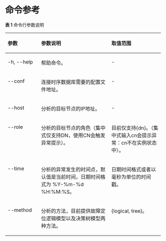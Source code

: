 # 命令参考<a name="ZH-CN_TOPIC_0000002294471397"></a>

**表 1**  命令行参数说明

<a name="zh-cn_topic_0000001714949065_table1342813795619"></a>
<table><thead align="left"><tr id="zh-cn_topic_0000001714949065_row045719711563"><th class="cellrowborder" valign="top" width="21.535353535353536%" id="mcps1.2.4.1.1"><p id="zh-cn_topic_0000001714949065_p1245710711563"><a name="zh-cn_topic_0000001714949065_p1245710711563"></a><a name="zh-cn_topic_0000001714949065_p1245710711563"></a>参数</p>
</th>
<th class="cellrowborder" valign="top" width="45.13131313131313%" id="mcps1.2.4.1.2"><p id="zh-cn_topic_0000001714949065_p184571871566"><a name="zh-cn_topic_0000001714949065_p184571871566"></a><a name="zh-cn_topic_0000001714949065_p184571871566"></a>参数说明</p>
</th>
<th class="cellrowborder" valign="top" width="33.333333333333336%" id="mcps1.2.4.1.3"><p id="zh-cn_topic_0000001714949065_p9457678569"><a name="zh-cn_topic_0000001714949065_p9457678569"></a><a name="zh-cn_topic_0000001714949065_p9457678569"></a>取值范围</p>
</th>
</tr>
</thead>
<tbody><tr id="zh-cn_topic_0000001714949065_row845747175610"><td class="cellrowborder" valign="top" width="21.535353535353536%" headers="mcps1.2.4.1.1 "><p id="zh-cn_topic_0000001714949065_p945713712568"><a name="zh-cn_topic_0000001714949065_p945713712568"></a><a name="zh-cn_topic_0000001714949065_p945713712568"></a>-h, --help</p>
</td>
<td class="cellrowborder" valign="top" width="45.13131313131313%" headers="mcps1.2.4.1.2 "><p id="zh-cn_topic_0000001714949065_p174574715614"><a name="zh-cn_topic_0000001714949065_p174574715614"></a><a name="zh-cn_topic_0000001714949065_p174574715614"></a>帮助命令。</p>
</td>
<td class="cellrowborder" valign="top" width="33.333333333333336%" headers="mcps1.2.4.1.3 "><p id="zh-cn_topic_0000001714949065_p18457187195615"><a name="zh-cn_topic_0000001714949065_p18457187195615"></a><a name="zh-cn_topic_0000001714949065_p18457187195615"></a>-</p>
</td>
</tr>
<tr id="zh-cn_topic_0000001714949065_row187351049193418"><td class="cellrowborder" valign="top" width="21.535353535353536%" headers="mcps1.2.4.1.1 "><p id="zh-cn_topic_0000001714949065_p173574963416"><a name="zh-cn_topic_0000001714949065_p173574963416"></a><a name="zh-cn_topic_0000001714949065_p173574963416"></a>--conf</p>
</td>
<td class="cellrowborder" valign="top" width="45.13131313131313%" headers="mcps1.2.4.1.2 "><p id="zh-cn_topic_0000001714949065_p2674747103519"><a name="zh-cn_topic_0000001714949065_p2674747103519"></a><a name="zh-cn_topic_0000001714949065_p2674747103519"></a>连接时序数据库需要的配置文件地址。</p>
</td>
<td class="cellrowborder" valign="top" width="33.333333333333336%" headers="mcps1.2.4.1.3 "><p id="zh-cn_topic_0000001714949065_p157352049203419"><a name="zh-cn_topic_0000001714949065_p157352049203419"></a><a name="zh-cn_topic_0000001714949065_p157352049203419"></a>-</p>
</td>
</tr>
<tr id="zh-cn_topic_0000001714949065_row12457167155617"><td class="cellrowborder" valign="top" width="21.535353535353536%" headers="mcps1.2.4.1.1 "><p id="zh-cn_topic_0000001714949065_p205118433215"><a name="zh-cn_topic_0000001714949065_p205118433215"></a><a name="zh-cn_topic_0000001714949065_p205118433215"></a>--host</p>
</td>
<td class="cellrowborder" valign="top" width="45.13131313131313%" headers="mcps1.2.4.1.2 "><p id="zh-cn_topic_0000001714949065_p126961052143518"><a name="zh-cn_topic_0000001714949065_p126961052143518"></a><a name="zh-cn_topic_0000001714949065_p126961052143518"></a>分析的目标节点的IP地址。</p>
</td>
<td class="cellrowborder" valign="top" width="33.333333333333336%" headers="mcps1.2.4.1.3 "><p id="zh-cn_topic_0000001714949065_p1398855873115"><a name="zh-cn_topic_0000001714949065_p1398855873115"></a><a name="zh-cn_topic_0000001714949065_p1398855873115"></a>-</p>
</td>
</tr>
<tr id="zh-cn_topic_0000001714949065_row1145717795616"><td class="cellrowborder" valign="top" width="21.535353535353536%" headers="mcps1.2.4.1.1 "><p id="zh-cn_topic_0000001714949065_p125010403211"><a name="zh-cn_topic_0000001714949065_p125010403211"></a><a name="zh-cn_topic_0000001714949065_p125010403211"></a>--role</p>
</td>
<td class="cellrowborder" valign="top" width="45.13131313131313%" headers="mcps1.2.4.1.2 "><p id="zh-cn_topic_0000001714949065_p183154183620"><a name="zh-cn_topic_0000001714949065_p183154183620"></a><a name="zh-cn_topic_0000001714949065_p183154183620"></a>分析的目标节点的角色（集中式仅支持DN，使用CN会触发异常提示）。</p>
</td>
<td class="cellrowborder" valign="top" width="33.333333333333336%" headers="mcps1.2.4.1.3 "><p id="zh-cn_topic_0000001714949065_p11987758123118"><a name="zh-cn_topic_0000001714949065_p11987758123118"></a><a name="zh-cn_topic_0000001714949065_p11987758123118"></a>目前仅支持{dn}。（集中式输入cn会提示异常：cn不在实例状态中）。</p>
</td>
</tr>
<tr id="zh-cn_topic_0000001714949065_row6457127115618"><td class="cellrowborder" valign="top" width="21.535353535353536%" headers="mcps1.2.4.1.1 "><p id="zh-cn_topic_0000001714949065_p1150749325"><a name="zh-cn_topic_0000001714949065_p1150749325"></a><a name="zh-cn_topic_0000001714949065_p1150749325"></a>--time</p>
</td>
<td class="cellrowborder" valign="top" width="45.13131313131313%" headers="mcps1.2.4.1.2 "><p id="zh-cn_topic_0000001714949065_p189041222123616"><a name="zh-cn_topic_0000001714949065_p189041222123616"></a><a name="zh-cn_topic_0000001714949065_p189041222123616"></a>分析的异常发生的时间点，默认值是当前时间，日期时间格式为 %Y-%m-%d %H:%M:%S。</p>
</td>
<td class="cellrowborder" valign="top" width="33.333333333333336%" headers="mcps1.2.4.1.3 "><p id="zh-cn_topic_0000001714949065_p1095712011916"><a name="zh-cn_topic_0000001714949065_p1095712011916"></a><a name="zh-cn_topic_0000001714949065_p1095712011916"></a>日期时间格式或者以毫秒为单位的时间戳。</p>
</td>
</tr>
<tr id="zh-cn_topic_0000001714949065_row124571720564"><td class="cellrowborder" valign="top" width="21.535353535353536%" headers="mcps1.2.4.1.1 "><p id="zh-cn_topic_0000001714949065_p134912463220"><a name="zh-cn_topic_0000001714949065_p134912463220"></a><a name="zh-cn_topic_0000001714949065_p134912463220"></a>--method</p>
</td>
<td class="cellrowborder" valign="top" width="45.13131313131313%" headers="mcps1.2.4.1.2 "><p id="zh-cn_topic_0000001714949065_p4331330173617"><a name="zh-cn_topic_0000001714949065_p4331330173617"></a><a name="zh-cn_topic_0000001714949065_p4331330173617"></a>分析的方法，目前提供故障定位逻辑模型以及决策树模型两种方法。</p>
</td>
<td class="cellrowborder" valign="top" width="33.333333333333336%" headers="mcps1.2.4.1.3 "><p id="zh-cn_topic_0000001714949065_p15986958123113"><a name="zh-cn_topic_0000001714949065_p15986958123113"></a><a name="zh-cn_topic_0000001714949065_p15986958123113"></a>{logical, tree}。</p>
</td>
</tr>
</tbody>
</table>

